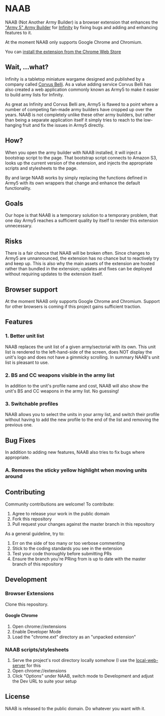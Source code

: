 # NAAB

NAAB (Not Another Army Builder) is a browser extension that enhances the ["Army 5" Army Builder](http://infinitythegame.com/army/) for [Infinity](http://infinitythegame.com/) by fixing bugs and adding and enhancing features to it.

At the moment NAAB only supports Google Chrome and Chromium.

You can [install the extension from the Chrome Web Store](https://chrome.google.com/webstore/detail/naab/hlphhcdmfneaflnhcbofelmdgoboampf)

## Wait, ...what?

Infinity is a tabletop miniature wargame designed and published by a company called [Corvus Belli](infinitythegame.com/). As a value adding service Corvus Belli has also created a web application commonly known as Army5 to make it easier to build army lists for Infinity.

As great as Infinity and Corvus Belli are, Army5 is flawed to a point where a number of competing fan-made army builders have cropped up over the years. NAAB is not completely unlike these other army builders, but rather than being a separate application itself it simply tries to reach to the low-hanging fruit and fix the issues in Army5 directly.

## How?

When you open the army builder with NAAB installed, it will inject a bootstrap script to the page. That bootstrap script connects to Amazon S3, looks up the current version of the extension, and injects the appropriate scripts and stylesheets to the page.

By and large NAAB works by simply replacing the functions defined in Army5 with its own wrappers that change and enhance the default functionality.

## Goals

Our hope is that NAAB is a temporary solution to a temporary problem, that one day Army5 reaches a sufficient quality by itself to render this extension unnecessary.

## Risks

There is a fair chance that NAAB will be broken often. Since changes to Army5 are unnannounced, the extension has no chance but to reactively try and keep up. This is also why the main assets of the extension are hosted rather than bundled in the extension; updates and fixes can be deployed without requiring updates to the extension itself.

## Browser support

At the moment NAAB only supports Google Chrome and Chromium. Support for other browsers is coming if this project gains sufficient traction.

## Features

### 1. Better unit list

NAAB replaces the unit list of a given army/sectorial with its own. This unit list is rendered to the left-hand-side of the screen, does NOT display the unit's logo and does not have a gimmicky scrolling. In summary NAAB's unit list is pleasant to use.

### 2. BS and CC weapons visible in the army list

In addition to the unit's profile name and cost, NAAB will also show the unit's BS and CC weapons in the army list. No guessing!

### 3. Switchable profiles

NAAB allows you to select the units in your army list, and switch their profile without having to add the new profile to the end of the list and removing the previous one.

## Bug Fixes

In addition to adding new features, NAAB also tries to fix bugs where appropriate.

### A. Removes the sticky yellow highlight when moving units around

## Contributing

Community contributions are welcome! To contribute:

1. Agree to release your work in the public domain
2. Fork this repository
3. Pull request your changes against the master branch in this repository

As a general guideline, try to:

1. Err on the side of too many or too verbose commenting
2. Stick to the coding standards you see in the extension
3. Test your code thoroughly before submitting PRs
4. Ensure the branch you're PRing from is up to date with the master branch of this repository

## Development

### Browser Extensions

Clone this repository.

#### Google Chrome

1. Open chrome://extensions
2. Enable Developer Mode 
3. Load the "chrome.ext" directory as an "unpacked extension"

### NAAB scripts/stylesheets

1. Serve the project's root directory locally somehow (I use the [local-web-server](https://www.npmjs.com/package/local-web-server) for this
2. Open chrome://extensions
3. Click "Options" under NAAB, switch mode to Development and adjust the Dev URL to suite your setup

## License

NAAB is released to the public domain. Do whatever you want with it.
